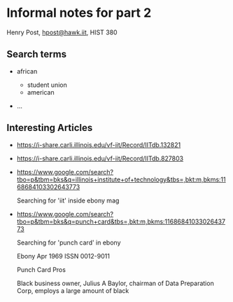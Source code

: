 # Informal notes for part 2

Henry Post, hpost@hawk.iit, HIST 380

<!-- 

2. Use the online archives of the Times of London, plus other relevant sources from the list of databases at

https://library.iit.edu/find/articles/by-subject/history, and/or the archives of Ebony at

https://www.nypl.org/collections/articles-databases/ebony-magazine

to learn more about your topic. Use at least 3 historical newspaper or magazine databases. Be attentive to what’s
being written about as well as what is not making it into the news or what seems to be ignored. Do not use
Google (other than the Ebony archive). Write up a 1-2 page essay on your findings from this stage of your
research and turn it in (printed out) in class on Monday, November 11.

-->

## Search terms

* african
    - student union
    - american

* ...

## Interesting Articles

* https://i-share.carli.illinois.edu/vf-iit/Record/IITdb.132821

* https://i-share.carli.illinois.edu/vf-iit/Record/IITdb.827803

* https://www.google.com/search?tbo=p&tbm=bks&q=illinois+institute+of+technology&tbs=,bkt:m,bkms:1168684103302643773

  Searching for 'iit' inside ebony mag

* https://www.google.com/search?tbo=p&tbm=bks&q=punch+card&tbs=,bkt:m,bkms:1168684103302643773

  Searching for 'punch card' in ebony

  Ebony Apr 1969 
  ISSN 0012-9011

  Punch Card Pros

  Black business owner, Julius A Baylor, chairman of Data Preparation Corp, employs a large amount of black

